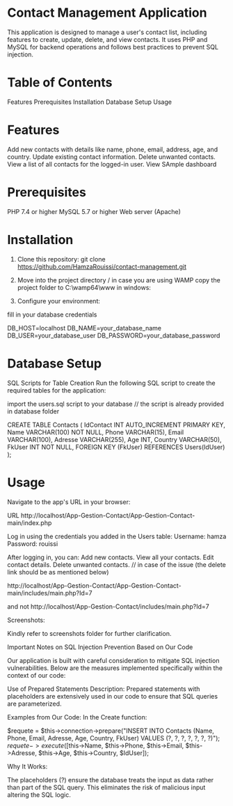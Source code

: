 # Contact Management Application
This application is designed to manage a user's contact list, including features to create, update, delete, and view contacts. It uses PHP and MySQL for backend operations and follows best practices to prevent SQL injection.

# Table of Contents
Features
Prerequisites
Installation
Database Setup
Usage


# Features
Add new contacts with details like name, phone, email, address, age, and country.
Update existing contact information.
Delete unwanted contacts.
View a list of all contacts for the logged-in user.
View SAmple dashboard

# Prerequisites
PHP 7.4 or higher
MySQL 5.7 or higher
Web server (Apache)

# Installation

1. Clone this repository: git clone https://github.com/HamzaRouissi/contact-management.git

2. Move into the project directory / in case you are using WAMP copy the project folder to C:\wamp64\www in windows:


3. Configure your environment:

fill in your database credentials

DB_HOST=localhost
DB_NAME=your_database_name
DB_USER=your_database_user
DB_PASSWORD=your_database_password


# Database Setup

SQL Scripts for Table Creation
Run the following SQL script to create the required tables for the application:


import the users.sql script to your database // the script is already provided in database folder

CREATE TABLE Contacts (
    IdContact INT AUTO_INCREMENT PRIMARY KEY,
    Name VARCHAR(100) NOT NULL,
    Phone VARCHAR(15),
    Email VARCHAR(100),
    Adresse VARCHAR(255),
    Age INT,
    Country VARCHAR(50),
    FkUser INT NOT NULL,
    FOREIGN KEY (FkUser) REFERENCES Users(IdUser)
);





# Usage
Navigate to the app's URL in your browser:


URL http://localhost/App-Gestion-Contact/App-Gestion-Contact-main/index.php



Log in using the credentials you added in the Users table:
Username: hamza
Password: rouissi

After logging in, you can:
Add new contacts.
View all your contacts.
Edit contact details.
Delete unwanted contacts. // in case of the issue (the delete link should be as mentioned below)

http://localhost/App-Gestion-Contact/App-Gestion-Contact-main/includes/main.php?Id=7

and not http://localhost/App-Gestion-Contact/includes/main.php?Id=7

Screenshots:

Kindly refer to screenshots folder for further clarification.

Important Notes on SQL Injection Prevention Based on Our Code

Our application is built with careful consideration to mitigate SQL injection vulnerabilities. Below are the measures implemented specifically within the context of our code:

Use of Prepared Statements
Description: Prepared statements with placeholders are extensively used in our code to ensure that SQL queries are parameterized.

Examples from Our Code:
In the Create function:

$requete = $this->connection->prepare("INSERT INTO Contacts (Name, Phone, Email, Adresse, Age, Country, FkUser) VALUES (?, ?, ?, ?, ?, ?, ?)");
$requete->execute([$this->Name, $this->Phone, $this->Email, $this->Adresse, $this->Age, $this->Country, $IdUser]);

Why It Works:

The placeholders (?) ensure the database treats the input as data rather than part of the SQL query.
This eliminates the risk of malicious input altering the SQL logic.
